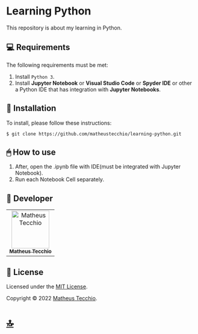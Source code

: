 # Learning Python

This repository is about my learning in Python.

## 💻 Requirements

The following requirements must be met:

1. Install `Python 3`.
2. Install **Jupyter Notebook** or **Visual Studio Code** or **Spyder IDE** or other a Python IDE that has integration with **Jupyter Notebooks**.

## 💾 Installation

To install, please follow these instructions:

```
$ git clone https://github.com/matheustecchio/learning-python.git
```

## 🖱 How to use

1. After, open the .ipynb file with IDE(must be integrated with Jupyter Notebook).
2. Run each Notebook Cell separately.

## 📛 Developer

<table>
  <tr>
    <td align="center">
      <a href="#">
        <img src="https://avatars.githubusercontent.com/u/52295230?v=4" width="100px;" alt="Matheus Tecchio"/><br>
        <sub>
          <b>Matheus Tecchio</b>
        </sub>
      </a>
    </td>
  </tr>
</table>
  
## 📝 License

Licensed under the [MIT License](./LICENSE).

Copyright © 2022 [Matheus Tecchio](https://github.com/matheustecchio).

# [🔝](#Learning-Python)<br>
